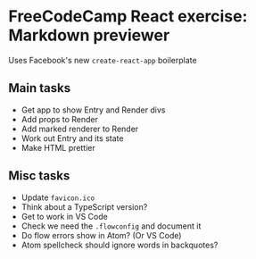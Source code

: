 # FreeCodeCamp React exercise: Markdown previewer

Uses Facebook's new `create-react-app` boilerplate

## Main tasks

* Get app to show Entry and Render divs
* Add props to Render
* Add marked renderer to Render
* Work out Entry and its state
* Make HTML prettier

## Misc tasks

* Update `favicon.ico`
* Think about a TypeScript version?
* Get to work in VS Code
* Check we need the `.flowconfig` and document it
* Do flow errors show in Atom? (Or VS Code)
* Atom spellcheck should ignore words in backquotes?
